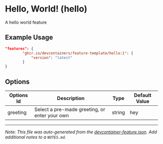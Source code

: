 
# Hello, World! (hello)

A hello world feature

## Example Usage

```json
"features": {
        "ghcr.io/devcontainers/feature-template/hello:1": {
            "version": "latest"
        }
}
```

## Options

| Options Id | Description | Type | Default Value |
|-----|-----|-----|-----|
| greeting | Select a pre-made greeting, or enter your own | string | hey |



---

_Note: This file was auto-generated from the [devcontainer-feature.json](https://github.com/devcontainers/feature-template/blob/main/src/hello/devcontainer-feature.json).  Add additional notes to a `NOTES.md`._
